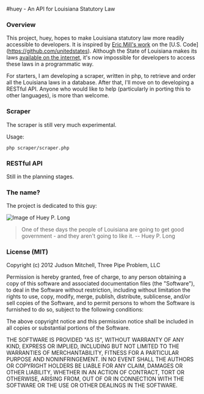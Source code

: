#huey - An API for Louisiana Statutory Law
### Overview 
This project, huey, hopes to make Louisiana statutory law more readily accessible  to
developers.  It is inspired by [Eric Mill's work](http://radar.oreilly.com/2012/12/the-united-states-code-is-on-github.html)
on the [U.S. Code] (https://github.com/unitedstates).  Although the State of Louisiana
makes its laws [available on the internet](http://legis.la.gov/lss/toc.htm), it's
now impossible for developers to access these laws in a programmatic way.

For starters, I am developing a scraper, written in php, to retrieve and order all 
the Louisiana laws in a database.  After that, I'll move on to developing a RESTful API. Anyone
who would like to help (particularly in porting this to other languages), is more than
welcome.

### Scraper
The scraper is still very much experimental. 

Usage:

    php scraper/scraper.php

### RESTful API
Still in the planning stages.

### The name?
The project is dedicated to this guy:

![Image of Huey P. Long](http://upload.wikimedia.org/wikipedia/commons/thumb/9/91/HueyPLongGesture.jpg/220px-HueyPLongGesture.jpg "We gonna 
stick it to Standard Oil!")

>One of these days the people of Louisiana 
>are going to get good government -
>and they aren't going to like it.
-- Huey P. Long

### License (MIT)
Copyright (c) 2012 Judson Mitchell, Three Pipe Problem, LLC

Permission is hereby granted, free of charge, to any person obtaining a copy of
this software and associated documentation files (the "Software"), to deal in
the Software without restriction, including without limitation the rights to 
use, copy, modify, merge, publish, distribute, sublicense, and/or sell copies of
the Software, and to permit persons to whom the Software is furnished to do so,
subject to the following conditions:

The above copyright notice and this permission notice shall be included in all
copies or substantial portions of the Software.

THE SOFTWARE IS PROVIDED "AS IS", WITHOUT WARRANTY OF ANY KIND, EXPRESS OR IMPLIED,
INCLUDING BUT NOT LIMITED TO THE WARRANTIES OF MERCHANTABILITY, FITNESS FOR A PARTICULAR
PURPOSE AND NONINFRINGEMENT. IN NO EVENT SHALL THE AUTHORS OR COPYRIGHT HOLDERS
BE LIABLE FOR ANY CLAIM, DAMAGES OR OTHER LIABILITY, WHETHER IN AN ACTION OF
CONTRACT, TORT OR OTHERWISE, ARISING FROM, OUT OF OR IN CONNECTION WITH THE SOFTWARE
OR THE USE OR OTHER DEALINGS IN THE SOFTWARE.
